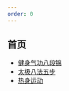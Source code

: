 ```yaml
---
order: 0
---
```


## 首页

- [健身气功八段锦](/taiji/baduanjin)
- [太极八法五步](/taiji/bafawubu)
- [热身运动](/taiji/warnup)
